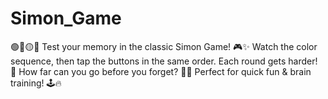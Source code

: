 # Simon_Game
🟢🔴🟡🔵 Test your memory in the classic Simon Game! 🎮✨ Watch the color sequence, then tap the buttons in the same order. Each round gets harder! 🔁 How far can you go before you forget? 🧠💥 Perfect for quick fun &amp; brain training! 🕹️🔥
